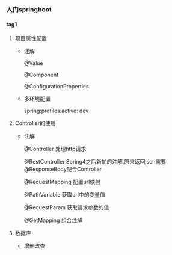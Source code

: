 ### 入门springboot
#### tag1
1. 项目属性配置
   - 注解
   
        @Value 
   
        @Component
   
        @ConfigurationProperties
   
   - 多环境配置
   
        spring:profiles:active: dev 
        
 2. Controller的使用
    - 注解
    
        @Controller 处理http请求
        
        @RestController  Spring4之后新加的注解,原来返回json需要@ResponseBody配合Controller
        
        @RequestMapping  配置url映射
        
        @PathVariable  获取url中的变量值
        
        @RequestParam  获取请求参数的值
        
        @GetMapping  组合注解
        
 3. 数据库
 
     - 增删改查 